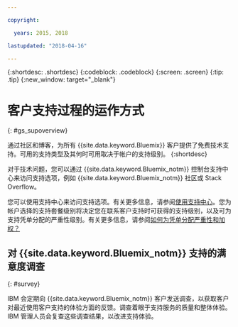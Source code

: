 ```yaml
---

copyright:

  years: 2015, 2018

lastupdated: "2018-04-16"

---
```



{:shortdesc: .shortdesc}
{:codeblock: .codeblock}
{:screen: .screen}
{:tip: .tip}
{:new_window: target="_blank"}

# 客户支持过程的运作方式
{: #gs_supoverview}

通过社区和博客，为所有 {{site.data.keyword.Bluemix}} 客户提供了免费技术支持。可用的支持类型及其何时可用取决于帐户的支持级别。
{:shortdesc}

对于技术问题，您可以通过 {{site.data.keyword.Bluemix_notm}} 控制台支持中心来访问支持选项，例如 {{site.data.keyword.Bluemix_notm}} 社区或 Stack Overflow。

您可以使用支持中心来访问支持选项。有关更多信息，请参阅[使用支持中心](/docs/get-support/howtogetsupport.html#using-avatar)。您为帐户选择的支持套餐级别将决定您在联系客户支持时可获得的支持级别，以及可为支持凭单分配的严重性级别。有关更多信息，请参阅[如何为凭单分配严重性和加权？](/docs/get-support/ticketweight.html#support-ticket-severity)

## 对 {{site.data.keyword.Bluemix_notm}} 支持的满意度调查  
{: #survey}

IBM 会定期向 {{site.data.keyword.Bluemix_notm}} 客户发送调查，以获取客户对最近使用客户支持的体验方面的反馈。调查着眼于支持服务的质量和整体体验。IBM 管理人员会复查这些调查结果，以改进支持体验。
